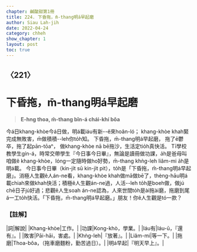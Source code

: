 ```yaml
---
chapter: 鹹酸甜第1冊
title: 224. 下昏拖，m̄-thang明á早起磨
author: Siau Lah-jih
date: 2022-04-24
category: chheh
show_chapter: 1
layout: post
toc: true
---
```

  
## 〈221〉
# 下昏拖，m̄-thang明á早起磨
>**E-hng thoa, m̄-thang bîn-á chái-khí bôa**
 
今á日khang-khòe今á日做，明á載iáu有新--ê來hoân-ló；
khang-khòe khah緊完成無敗害，m̄做積積--leh你to̍h知。
下昏拖，m̄-thang明á早起磨，
拖了ē鬱卒，拖了起pān-tōaⁿ，
做khang-khòe nā bē拖沙，生活定tio̍h真快活。
Tī學校教學生gín-á，時常交帶學生『今日事今日畢』，無論是讀冊做功課，a̍h是爸母叫咱做ê khang-khòe，lóng一定隨時做ho͘好勢，m̄-thang khǹg-leh liâm-mi a̍h是明á載。
今日事今日畢（kin-ji̍t sū kin-ji̍t pit），to̍h是「下昏拖，m̄-thang明á早起磨」。消極人生觀ê人án-ne看，khang-khòe khah做mā做bē了，thèng-hāu明á載chiah來做khah快活；積極ê人生觀án-ne過，人活--leh to̍h是boeh做，做jú chē日子jú好過；悲觀ê人生soah án-ne認為，人來世間to̍h是ài拖ài磨，拖磨到尾á一工to̍h快活。「下昏拖，m̄-thang明á早起磨。」朋友！你ê人生觀是tó一款？

### 【註解】

|詞|解說|
|Khang-khòe|工作。|
|功課|Kong-khò，學業。|
|Iáu有|Iáu-ū，『還有』。|
|敗害|Pāi-hāi，害處。|
|Khǹg-leh|『放著』。|
|Liâm-mi|等一下。|
|拖磨|Thoa-bôa，（拖車磨麵粉，勤苦過日）。|
|明á早起|『明天早上』。|
